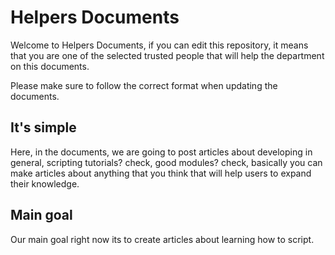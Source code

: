# Helpers Documents

Welcome to Helpers Documents, if you can edit this repository, it means that you are one of the selected trusted people that will help the department on this documents.

Please make sure to follow the correct format when updating the documents.

## It's simple

Here, in the documents, we are going to post articles about developing in general, scripting tutorials? check, good modules? check, basically you can make articles about anything that you think that will help users to expand their knowledge.

## Main goal

Our main goal right now its to create articles about learning how to script.
